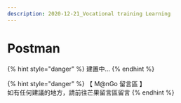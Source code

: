 ```yaml
---
description: 2020-12-21_Vocational training Learning
---
```


# Postman

{% hint style="danger" %}
建置中...
{% endhint %}

{% hint style="danger" %}
【 M@nGo 留言區 】\
如有任何建議的地方，請前往芒果留言區留言
{% endhint %}
